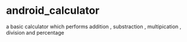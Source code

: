# android_calculator
 a basic calculator which performs addition , substraction , multipication , division and percentage
